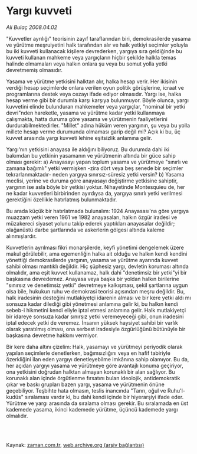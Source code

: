 # Yargı kuvveti

*Ali Bulaç 2008.04.02*

<td class="columnist-detail">
<p>"Kuvvetler ayrılığı" teorisinin zayıf taraflarından biri, demokrasilerde yasama ve yürütme meşruiyetini halk tarafından alır ve halk yetkiyi seçimler yoluyla bu iki kuvveti kullanacak kişilere devrederken, yargıya sıra geldiğinde bu kuvveti kullanan mahkeme veya yargıçların hiçbir şekilde halkla temas halinde olmamaları veya halkın onlara şu veya bu somut yolla yetki devretmemiş olmasıdır.</p>
<p>
<div id="haberMetinDiv">
<p>Yasama ve yürütme yetkisini halktan alır, halka hesap verir. Her ikisinin verdiği hesap seçimlerde onlara verilen oyun politik görüşlerine, icraat ve programlarına destek veya cezayı ifade ediyor olmasıdır. Yargı ise, halka hesap verme gibi bir durumla karşı karşıya bulunmuyor. Böyle olunca, yargı kuvvetini elinde bulunduran mahkemeler veya yargıçlar, "nominal bir yetki devri"nden hareketle, yasama ve yürütme kadar yetki kullanmaya çalışmakta, hatta duruma göre yasama ve yürütmenin faaliyetlerini durdurabilmektedirler. "Millet" adına hüküm veren yargının, şu veya bu yolla millete hesap verme durumunda olmaması garip değil mi? Açık ki bu, üç kuvvet arasında yargı kuvveti lehine eşitsizlik anlamına gelir.
<p>Yargı'nın yetkisini anayasa ile aldığını biliyoruz. Bu durumda dahi iki bakımdan bu yetkinin yasamanın ve yürütmenin altında bir güce sahip olması gerekir: a) Anayasayı yapan toplum yasama ve yürütmeye "sınırlı ve zamana bağımlı" yetki vermişken -zira dört veya beş senede bir seçimler tekrarlanmaktadır- neden yargıya sınırsız-süresiz yetki versin? b) Yasama meclisi, yerine ve duruma göre anayasayı değiştirme yetkisine sahiptir, yargının ise asla böyle bir yetkisi yoktur. Nihayetinde Montesquieu de, her ne kadar kuvvetleri birbirinden ayırdıysa da, yargıya sınırlı yetki verilmesi gerektiğini özellikle hatırlatmış bulunmaktadır.
<p>Bu arada küçük bir hatırlatmada bulunalım: 1924 Anayasası'na göre yargıya muazzam yetki veren 1961 ve 1982 anayasaları, halkın özgür iradesi ve müzakereci siyaset yolunu takip ederek yaptıkları anayasalar değildir; olağanüstü darbe şartlarında ve askerlerin gölgesi altında kaleme alınmışlardır.
<p>Kuvvetlerin ayrılması fikri monarşilerde, keyfi yönetimi dengelemek üzere makul görülebilir, ama egemenliğin halka ait olduğu ve halkın kendi kendini yönettiği demokrasilerde yargının, yasama ve yürütme ayarında kuvvet sahibi olması mantıklı değildir. Hiç şüphesiz yargı, devletin koruması altında olmalıdır, ama eşit kuvvet kullanamaz, halk dahi "denetimsiz bir yetki"yi bir başkasına devredemez. Anayasa veya başka bir yoldan halkın birilerine "sınırsız ve denetimsiz yetki" devretmeye kalkışması, şekil şartlarına uygun olsa bile, hukukun ruhu ve demokrasi teorisi açısından meşru değildir. Bu, halk iradesinin desteğini mutlakiyetçi idarenin alması ve bir kere yetki aldı mı sonsuza kadar dilediği gibi yönetmesi anlamına gelir ki, bu halkın kendi sebeb-i hikmetini kendi eliyle iptal etmesi anlamına gelir. Halk mutlakiyetçi bir idareye sonsuza kadar sınırsız yetki veremeyeceği gibi, onun iradesini iptal edecek yetki de veremez. İnsanın yüksek haysiyet sahibi bir varlık olarak yaratılmış olması, ona serbest iradesiyle özgürlüğünü bütünüyle bir başkasına devretme hakkını vermiyor.
<p>Bir kere daha altını çizelim: Halk, yasamayı ve yürütmeyi periyodik olarak yapılan seçimlerle denetlerken, bağımsızlığını veya en hafif tabiriyle özerkliğini ilan eden yargıyı denetleyebilme imkânına sahip olamıyor. Bu da, her açıdan yargıyı yasama ve yürütmeye göre avantajlı konuma geçiriyor, ona yetkisini doğrudan halktan almayan korunaklı bir alan sağlıyor. Bu korunaklı alan içinde örgütlenme fırsatını bulan ideolojik, antidemokratik çıkar ve baskı grupları bazen yargı, yasama ve yürütmenin önüne geçebiliyor. Teşbihte hata olmasın, teslis inancında "Tanrı, oğul ve Ruhu'l-kudüs" sıralaması vardır ki, bu dahi kendi içinde bir hiyerarşiyi ifade eder. Yürütme ve yargı arasında da sıralama olması gerekir. Bu sıralamada en üst kademede yasama, ikinci kademede yürütme, üçüncü kademede yargı olmalıdır.</p></p></p></p></p></div>
</p>


<p><br>
		 </br></p></td>

Kaynak: [zaman.com.tr](http://zaman.com.tr/yazar.do?yazino=672168), [web.archive.org (arşiv bağlantısı)](http://web.archive.org/web/20120125200645/http://www.zaman.com.tr/yazar.do?yazino=672168)
